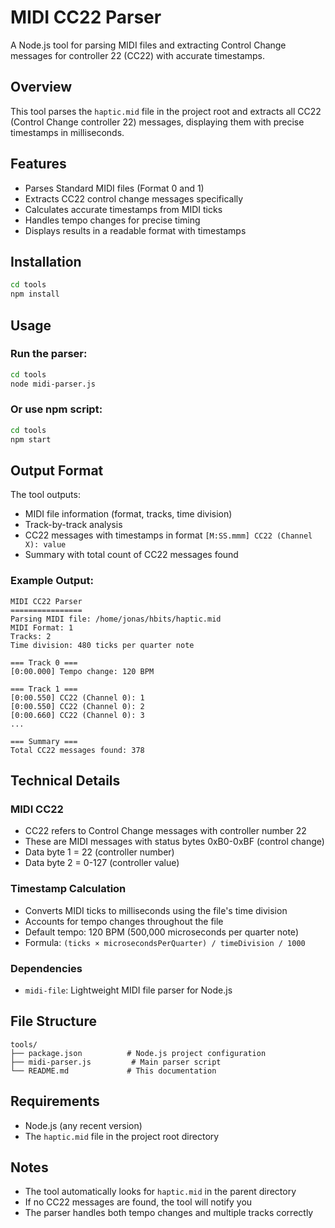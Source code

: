 # MIDI CC22 Parser

A Node.js tool for parsing MIDI files and extracting Control Change messages for controller 22 (CC22) with accurate timestamps.

## Overview

This tool parses the `haptic.mid` file in the project root and extracts all CC22 (Control Change controller 22) messages, displaying them with precise timestamps in milliseconds.

## Features

- Parses Standard MIDI files (Format 0 and 1)
- Extracts CC22 control change messages specifically
- Calculates accurate timestamps from MIDI ticks
- Handles tempo changes for precise timing
- Displays results in a readable format with timestamps

## Installation

```bash
cd tools
npm install
```

## Usage

### Run the parser:
```bash
cd tools
node midi-parser.js
```

### Or use npm script:
```bash
cd tools
npm start
```

## Output Format

The tool outputs:
- MIDI file information (format, tracks, time division)
- Track-by-track analysis
- CC22 messages with timestamps in format `[M:SS.mmm] CC22 (Channel X): value`
- Summary with total count of CC22 messages found

### Example Output:
```
MIDI CC22 Parser
================
Parsing MIDI file: /home/jonas/hbits/haptic.mid
MIDI Format: 1
Tracks: 2
Time division: 480 ticks per quarter note

=== Track 0 ===
[0:00.000] Tempo change: 120 BPM

=== Track 1 ===
[0:00.550] CC22 (Channel 0): 1
[0:00.550] CC22 (Channel 0): 2
[0:00.660] CC22 (Channel 0): 3
...

=== Summary ===
Total CC22 messages found: 378
```

## Technical Details

### MIDI CC22
- CC22 refers to Control Change messages with controller number 22
- These are MIDI messages with status bytes 0xB0-0xBF (control change)
- Data byte 1 = 22 (controller number)
- Data byte 2 = 0-127 (controller value)

### Timestamp Calculation
- Converts MIDI ticks to milliseconds using the file's time division
- Accounts for tempo changes throughout the file
- Default tempo: 120 BPM (500,000 microseconds per quarter note)
- Formula: `(ticks × microsecondsPerQuarter) / timeDivision / 1000`

### Dependencies
- `midi-file`: Lightweight MIDI file parser for Node.js

## File Structure
```
tools/
├── package.json          # Node.js project configuration
├── midi-parser.js         # Main parser script
└── README.md             # This documentation
```

## Requirements
- Node.js (any recent version)
- The `haptic.mid` file in the project root directory

## Notes
- The tool automatically looks for `haptic.mid` in the parent directory
- If no CC22 messages are found, the tool will notify you
- The parser handles both tempo changes and multiple tracks correctly

